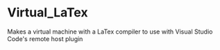 # Virtual_LaTex
Makes a virtual machine with a LaTex compiler to use with Visual Studio Code's remote host plugin
